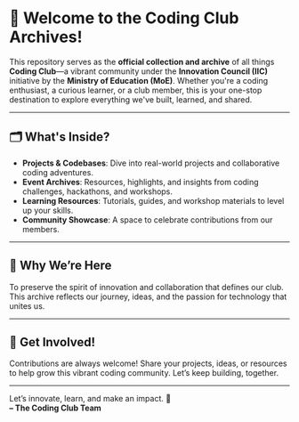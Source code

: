 # 📂 Welcome to the Coding Club Archives!  

This repository serves as the **official collection and archive** of all things **Coding Club**—a vibrant community under the **Innovation Council (IIC)** initiative by the **Ministry of Education (MoE)**. Whether you're a coding enthusiast, a curious learner, or a club member, this is your one-stop destination to explore everything we've built, learned, and shared.  

---

## 🗂️ What's Inside?  
- **Projects & Codebases**: Dive into real-world projects and collaborative coding adventures.  
- **Event Archives**: Resources, highlights, and insights from coding challenges, hackathons, and workshops.  
- **Learning Resources**: Tutorials, guides, and workshop materials to level up your skills.  
- **Community Showcase**: A space to celebrate contributions from our members.  

---

## 🚀 Why We’re Here  
To preserve the spirit of innovation and collaboration that defines our club. This archive reflects our journey, ideas, and the passion for technology that unites us.  

---

## 🤝 Get Involved!  
Contributions are always welcome! Share your projects, ideas, or resources to help grow this vibrant coding community. Let’s keep building, together.  

---

Let’s innovate, learn, and make an impact. 🌟  
**– The Coding Club Team**
